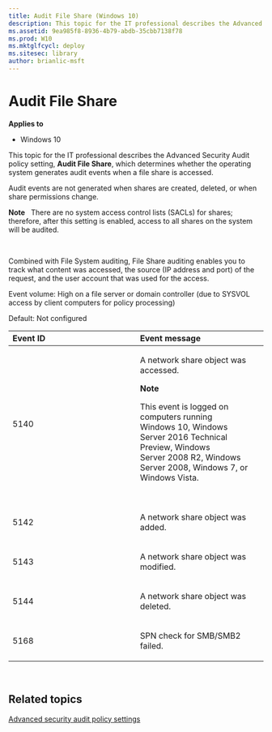 ```yaml
---
title: Audit File Share (Windows 10)
description: This topic for the IT professional describes the Advanced Security Audit policy setting, Audit File Share, which determines whether the operating system generates audit events when a file share is accessed.
ms.assetid: 9ea985f8-8936-4b79-abdb-35cbb7138f78
ms.prod: W10
ms.mktglfcycl: deploy
ms.sitesec: library
author: brianlic-msft
---
```


# Audit File Share


**Applies to**

-   Windows 10

This topic for the IT professional describes the Advanced Security Audit policy setting, **Audit File Share**, which determines whether the operating system generates audit events when a file share is accessed.

Audit events are not generated when shares are created, deleted, or when share permissions change.

**Note**  
There are no system access control lists (SACLs) for shares; therefore, after this setting is enabled, access to all shares on the system will be audited.

 

Combined with File System auditing, File Share auditing enables you to track what content was accessed, the source (IP address and port) of the request, and the user account that was used for the access.

Event volume: High on a file server or domain controller (due to SYSVOL access by client computers for policy processing)

Default: Not configured

<table>
<colgroup>
<col width="50%" />
<col width="50%" />
</colgroup>
<thead>
<tr class="header">
<th align="left">Event ID</th>
<th align="left">Event message</th>
</tr>
</thead>
<tbody>
<tr class="odd">
<td align="left"><p>5140</p></td>
<td align="left"><p>A network share object was accessed.</p>
<div class="alert">
<strong>Note</strong>  
<p>This event is logged on computers running Windows 10, Windows Server 2016 Technical Preview, Windows Server 2008 R2, Windows Server 2008, Windows 7, or Windows Vista.</p>
</div>
<div>
 
</div></td>
</tr>
<tr class="even">
<td align="left"><p>5142</p></td>
<td align="left"><p>A network share object was added.</p></td>
</tr>
<tr class="odd">
<td align="left"><p>5143</p></td>
<td align="left"><p>A network share object was modified.</p></td>
</tr>
<tr class="even">
<td align="left"><p>5144</p></td>
<td align="left"><p>A network share object was deleted.</p></td>
</tr>
<tr class="odd">
<td align="left"><p>5168</p></td>
<td align="left"><p>SPN check for SMB/SMB2 failed.</p></td>
</tr>
</tbody>
</table>

 

## Related topics


[Advanced security audit policy settings](advanced-security-audit-policy-settings.md)

 

 





